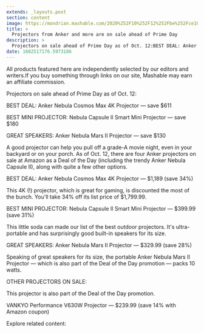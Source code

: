 ```yaml
--- 
extends: _layouts.post 
section: content 
image: https://mondrian.mashable.com/2020%252F10%252F12%252Fbe%252Fce1020a99b8d44348f865f8d9e51846b.fa369.png%252F1200x630.png?signature=rD-szfdWJaG4AR8dAgQ3t7I6HGs= 
title: > 
  Projectors from Anker and more are on sale ahead of Prime Day 
description: > 
  Projectors on sale ahead of Prime Day as of Oct. 12:BEST DEAL: Anker Nebula Cosmos Max 4K Projector — save $611BEST MINI PROJECTOR: Nebula Capsule II Smart Mini Projector — save $180GREAT SPEAKERS: Anker Nebula Mars II Projector — save $130A good projector can help you pull off a grade-A movie night, even in your backyard or on your porch.As of Oct. 12, there are four Anker projectors on sale at Amazon as a Deal of the Day (including the trendy Anker Nebula Capsule II), along with quite a few other options.BEST DEAL: Anker Nebula Cosmos Max 4K Projector — $1,189 (save 34%)This 4K (!)BEST MINI PROJECTOR: Nebula Capsule II Smart Mini Projector — $399.99 (save 31%)This little soda can made our list of the best outdoor projectors.GREAT SPEAKERS: Anker Nebula Mars II Projector — $329.99 (save 28%)Speaking of great speakers for its size, the portable Anker Nebula Mars II Projector — which is also part of the Deal of the Day promotion — packs 10 watts. 
date: 1602517176.5973186 
--- 
```

All products featured here are independently selected by our editors and writers.If you buy something through links on our site, Mashable may earn an affiliate commission.

Projectors on sale ahead of Prime Day as of Oct. 12:

BEST DEAL: Anker Nebula Cosmos Max 4K Projector — save $611

BEST MINI PROJECTOR: Nebula Capsule II Smart Mini Projector — save $180

GREAT SPEAKERS: Anker Nebula Mars II Projector — save $130

A good projector can help you pull off a grade-A movie night, even in your backyard or on your porch. As of Oct. 12, there are four Anker projectors on sale at Amazon as a Deal of the Day (including the trendy Anker Nebula Capsule II), along with quite a few other options.

BEST DEAL: Anker Nebula Cosmos Max 4K Projector — $1,189 (save 34%)

This 4K (!) projector, which is great for gaming, is discounted the most of the bunch. You'll take 34% off its list price of $1,799.99.

BEST MINI PROJECTOR: Nebula Capsule II Smart Mini Projector — $399.99 (save 31%)

This little soda can made our list of the best outdoor projectors. It's ultra-portable and has surprisingly good built-in speakers for its size.

GREAT SPEAKERS: Anker Nebula Mars II Projector — $329.99 (save 28%)

Speaking of great speakers for its size, the portable Anker Nebula Mars II Projector — which is also part of the Deal of the Day promotion — packs 10 watts.

OTHER PROJECTORS ON SALE:

This projector is also part of the Deal of the Day promotion.

VANKYO Performance V630W Projector — $239.99 (save 14% with Amazon coupon)

Explore related content: